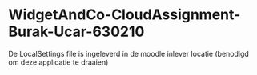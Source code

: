 # WidgetAndCo-CloudAssignment-Burak-Ucar-630210

De LocalSettings file is ingeleverd in de moodle inlever locatie (benodigd om deze applicatie te draaien)
